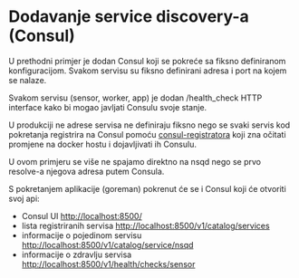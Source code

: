 # Dodavanje service discovery-a (Consul)

U prethodni primjer je dodan Consul koji se pokreće sa fiksno definiranom konfiguracijom. Svakom servisu su fiksno definirani adresa i port na kojem se nalaze.

Svakom servisu (sensor, worker, app) je dodan /health_check HTTP interface kako bi mogao javljati Consulu svoje stanje.

U produkciji ne adrese servisa ne definiraju fiksno nego se svaki servis kod pokretanja registrira na Consul pomoću [consul-registratora](https://github.com/gliderlabs/registrator) koji zna očitati promjene na docker hostu i dojavljivati ih Consulu.

U ovom primjeru se više ne spajamo direktno na nsqd nego se prvo resolve-a njegova adresa putem Consula.

S pokretanjem aplikacije (goreman) pokrenut će se i Consul koji će otvoriti svoj api:

- Consul UI <http://localhost:8500/>
- lista registriranih servisa <http://localhost:8500/v1/catalog/services>
- informacije o pojedinom servisu <http://localhost:8500/v1/catalog/service/nsqd>
- informacije o zdravlju servisa <http://localhost:8500/v1/health/checks/sensor>
